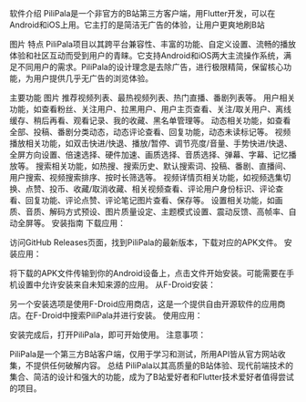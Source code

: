 软件介绍
PiliPala是一个非官方的B站第三方客户端，用Flutter开发，可以在Android和iOS上用。它主打的是简洁无广告的体验，让用户更爽地刷B站

图片
特点
PiliPala项目以其跨平台兼容性、丰富的功能、自定义设置、流畅的播放体验和社区互动而受到用户的青睐。它支持Android和iOS两大主流操作系统，满足不同用户的需求。PiliPala的设计理念是去除广告，进行极限精简，保留核心功能，为用户提供几乎无广告的浏览体验。

主要功能
图片
推荐视频列表、最热视频列表、热门直播、番剧列表等。
用户相关功能，如查看粉丝、关注用户、拉黑用户、用户主页查看、关注/取关用户、离线缓存、稍后再看、观看记录、我的收藏、黑名单管理等。
动态相关功能，如查看全部、投稿、番剧分类动态，动态评论查看、回复功能，动态未读标记等。
视频播放相关功能，如双击快进/快退、播放/暂停、调节亮度/音量、手势快进/快退、全屏方向设置、倍速选择、硬件加速、画质选择、音质选择、弹幕、字幕、记忆播放等。
搜索相关功能，如热搜、搜索历史、默认搜索词、投稿、番剧、直播间、用户搜索、视频搜索排序、按时长筛选等。
视频详情页相关功能，如视频选集切换、点赞、投币、收藏/取消收藏、相关视频查看、评论用户身份标识、评论查看、回复功能、评论点赞、评论笔记图片查看、保存等。
设置相关功能，如画质、音质、解码方式预设、图片质量设定、主题模式设置、震动反馈、高帧率、自动全屏等。
安装指南
下载应用：

访问GitHub Releases页面，找到PiliPala的最新版本，下载对应的APK文件。
安装应用：

将下载的APK文件传输到你的Android设备上，点击文件开始安装。可能需要在手机设置中允许安装来自未知来源的应用。
从F-Droid安装：

另一个安装选项是使用F-Droid应用商店，这是一个提供自由开源软件的应用商店。在F-Droid中搜索PiliPala并进行安装。
使用应用：

安装完成后，打开PiliPala，即可开始使用。
注意事项：

PiliPala是一个第三方B站客户端，仅用于学习和测试，所用API皆从官方网站收集，不提供任何破解内容。
总结
PiliPala以其高质量的B站体验、现代前端技术的集合、简洁的设计和强大的功能，成为了B站爱好者和Flutter技术爱好者值得尝试的项目。